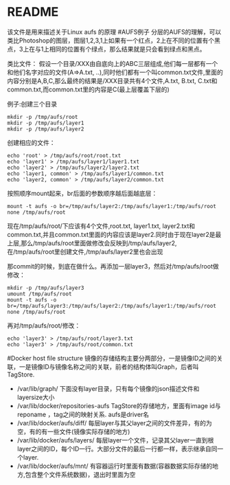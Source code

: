 README
===========================
该文件是用来描述关于Linux aufs 的原理
#AUFS例子
分层的AUFS的理解，可以类比Photoshop的图层，图层1,2,3,1上如果有一个红点，2上在不同的位置有个黑点，3上在与1上相同的位置有个绿点，那么结果就是只会看到绿点和黑点。

类比文件：
假设一个目录/XXX由自底向上的ABC三层组成,他们每一层都有一个和他们名字对应的文件(A=>A.txt, ..),同时他们都有一个叫common.txt文件,里面的内容分别是A,B,C,那么最终的结果是/XXX目录共有4个文件,A.txt, B.txt, C.txt和common.txt,而common.txt里的内容是C(最上层覆盖下层的)

例子:创建三个目录
```
mkdir -p /tmp/aufs/root
mkdir -p /tmp/aufs/layer1
mkdir -p /tmp/aufs/layer2
```
创建相应的文件：
```
echo 'root' > /tmp/aufs/root/root.txt
echo 'layer1' > /tmp/aufs/layer1/layer1.txt
echo 'layer2' > /tmp/aufs/layer2/layer2.txt
echo 'layer1, common' > /tmp/aufs/layer1/common.txt
echo 'layer2, common' > /tmp/aufs/layer2/common.txt
```
按照顺序mount起来，br后面的参数顺序越后面越底层：
```
mount -t aufs -o br=/tmp/aufs/layer2:/tmp/aufs/layer1:/tmp/aufs/root none /tmp/aufs/root
```

现在/tmp/aufs/root/下应该有4个文件,root.txt, layer1.txt, layer2.txt和common.txt,并且common.txt里面的内容应该是layer2.同时由于现在layer2是最上层,那么/tmp/aufs/root里面做修改会反映到/tmp/aufs/layer2,在/tmp/aufs/root里创建文件,/tmp/aufs/layer2里也会出现

那commit的时候，到底在做什么。再添加一层layer3，然后对/tmp/aufs/root做修改：
```
mkdir -p /tmp/aufs/layer3
umount /tmp/aufs/root
mount -t aufs -o br=/tmp/aufs/layer3:/tmp/aufs/layer2:/tmp/aufs/layer1:/tmp/aufs/root none /tmp/aufs/root
```
再对/tmp/aufs/root/修改：
```
echo 'layer3' > /tmp/aufs/root/layer3.txt
echo 'layer3' > /tmp/aufs/root/common.txt
```
#Docker host file structure
镜像的存储结构主要分两部分，一是镜像ID之间的关联，一是镜像ID与镜像名称之间的关联，前者的结构体叫Graph，后者叫TagStore.
- /var/lib/graph/<image id> 下面没有layer目录，只有每个镜像的json描述文件和layersize大小
- /var/lib/docker/repositories-aufs TagStore的存储地方，里面有image id与reponame ，tag之间的映射关系. aufs是driver名
- /var/lib/docker/aufs/diff/<image id or container id> 每层layer与其父layer之间的文件差异，有的为空，有的有一些文件(镜像实际存储的地方)
- /var/lib/docker/aufs/layers/<image id or container id> 每层layer一个文件，记录其父layer一直到根layer之间的ID，每个ID一行。大部分文件的最后一行都一样，表示继承自同一个layer.
- /var/lib/docker/aufs/mnt/<image id or container id> 有容器运行时里面有数据(容器数据实际存储的地方,包含整个文件系统数据)，退出时里面为空
